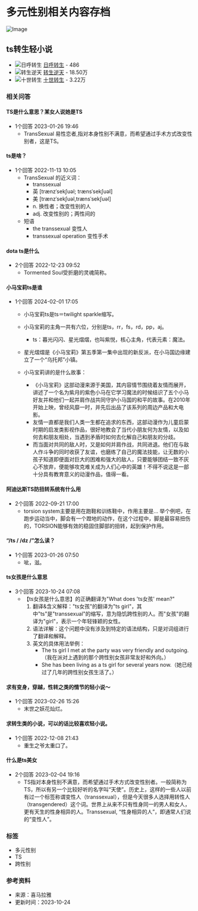 # 多元性别相关内容存档

![Image](https://imagev2.xmcdn.com/storages/4fab-audiofreehighqps/6F/A2/CKwRIJEFA4mXAAArcgDePsCY.png)

## ts转生轻小说

- ![日呼转生](//imagev2.xmcdn.com/storages/4680-audiofreehighqps/3D/F8/CKwRIJIFOgmgAAE5fQDrqox6.jpg!op_type=5&device_type=ios&name=web_meduim&upload_type=cover) [日呼转生](https://m.ximalaya.com/album/53788248) - 486
- ![转生逆天](//imagev2.xmcdn.com/group45/M03/52/8A/wKgKlFufU3LxUkc4AACBi9ofqNo442.jpg!op_type=5&device_type=ios&name=web_meduim&upload_type=cover) [转生逆天](https://m.ximalaya.com/album/18418064) - 18.50万
- ![十世转生](//imagev2.xmcdn.com/storages/82ce-audiofreehighqps/31/94/CKwRIDoEn1ZmAAJcrgC6YvgA.jpeg!op_type=5&device_type=ios&name=web_meduim&upload_type=cover) [十世转生](https://m.ximalaya.com/album/49541825) - 3.22万

### 相关问答

#### TS是什么意思？某女人说她是TS
* 1个回答 2023-01-26 19:46
  * TransSexual 易性恋者,指对本身性别不满意，而希望通过手术方式改变性别者，这是TS。

#### ts是啥？
* 1个回答 2022-11-13 10:05
  * TransSexual 的近义词：
    * transsexual
    * 英 [trænzˈsekʃuəl; trænsˈsekʃuəl]  
    * 美 [trænzˈsekʃuəl,trænsˈsekʃuəl]
    * n. 换性者；改变性别的人
    * adj. 改变性别的；两性间的
  * 短语
    * the transsexual 变性人
    * transsexual operation 变性手术

#### dota ts是什么
* 2个回答 2022-12-23 09:52
  * Tormented Soul受折磨的灵魂简称。

#### 小马宝莉ts是谁
* 1个回答 2024-02-01 17:05
  * 小马宝莉ts是ts＝twilight sparkle缩写。
  * 小马宝莉的主角一共有六位，分别是ts，rr，fs，rd，pp，aj。
    * ts：暮光闪闪、星光熠熠，也叫紫悦，核心主角，代表元素：魔法。
  * 星光熠熠是《小马宝莉》第五季第一集中出现的新反派，在小马国边缘建立了一个“乌托邦”小镇。

  * 小马宝莉讲的是什么故事：
    * 《小马宝莉》这部动漫来源于美国，其内容情节围绕着友情而展开，讲述了一个名为紫月的紫色小马在它学习魔法的时候结识了五个小马好友并和他们一起并肩作战共同守护小马国的和平的故事。在2010年开始上映，曾经风靡一时，并先后出品了该系列的周边产品和大电影。
    * 友情一直都是我们人类一生都在追求的东西，这部动漫作为儿童启蒙时期的启发类影视作品，很好地教会了当代小朋友何为友情，以及如何去和朋友相处，当遇到矛盾时如何去化解自己和朋友的分歧。
    * 而当面对共同的敌人时，又是如何并肩作战，共同进退。他们在与敌人作斗争的同时收获了友谊，也磨练了自己的魔法技能，让无数的小孩子知道即便面对巨大的困难和强大的敌人，只要能够团结一致不灰心不放弃，便能够攻克难关成为人们心中的英雄！不得不说这是一部十分具有教育意义的动漫作品，值得一看。

#### 阿迪达斯TS防扭转系统有什么用
* 2个回答 2022-09-21 17:00
  * torsion system主要是用在跑鞋和训练鞋中，作用主要是... 举个例吧，在跑步运动当中，脚会有一个蹬地的动作，在这个过程中，脚是最容易扭伤的，TORSION能够有效的稳固住脚部的扭转，起到保护作用。

#### “/ts / /dz /”怎么读？
* 1个回答 2023-01-26 07:50
  * 呲，滋。

#### ts女孩是什么意思
* 3个回答 2023-10-24 07:08
  * 【ts女孩是什么意思】的正确翻译为"What does 'ts女孩' mean?" 
    1. 翻译&含义解释："ts女孩"的翻译为"ts girl"，其中"ts"是"transsexual"的缩写，意为隐饥跨性别的人。而"女孩"的翻译为"girl"，表示一个年轻锋颖的女性。
    2. 语法详解：这个问题中没有涉及到特定的语法结构，只是对词组进行了翻译和解释。
    3. 英文的具体用法举例：
        - The ts girl I met at the party was very friendly and outgoing.（我在派对上遇到的那个跨性别女孩非常友好和外向。）
        - She has been living as a ts girl for several years now.（她已经过了几年的跨性别女孩生活了。）

#### 求有变身，穿越，性转之类的情节的轻小说〜
* 1个回答 2023-02-26 15:26
  * 末世之妖花灿烂。

#### 求转生类的小说，可以的话比较喜欢轻小说。
* 1个回答 2022-12-08 21:43
  * 重生之爷太重口了。

#### 什么是ts美女
* 2个回答 2023-02-04 19:16
  * TS指对本身性别不满意，而希望通过手术方式改变性别者。一般简称为TS，所以有另一个比较好听的名字叫“天使”。历史上，这样的一些人以前有过一个标签称谓变性人（transsexual），但是今天很多人选择用转性人（transgendered）这个词。世界上从来不只有性身同一的男人和女人，更有天生的性身相异的人。Transsexual, “性身相异的人”，即通常人们说的“变性人”。

### 标签
- 多元性别
- TS
- 跨性别

### 参考资料
- 来源：喜马拉雅
- 更新时间：2023-10-24